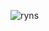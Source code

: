 ![ryns](https://github.com/Morium-Nasa/Old_Work_from_SEIP/assets/76652494/7e640cd5-5dd9-4ae0-94fd-a8d88e528933)
